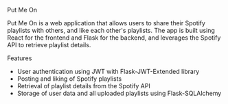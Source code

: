 Put Me On

Put Me On is a web application that allows users to share their Spotify playlists with others, and like each other's playlists. The app is built using React for the frontend and Flask for the backend, and leverages the Spotify API to retrieve playlist details.


Features
- User authentication using JWT with Flask-JWT-Extended library
- Posting and liking of Spotify playlists
- Retrieval of playlist details from the Spotify API
- Storage of user data and all uploaded playlists using Flask-SQLAlchemy

